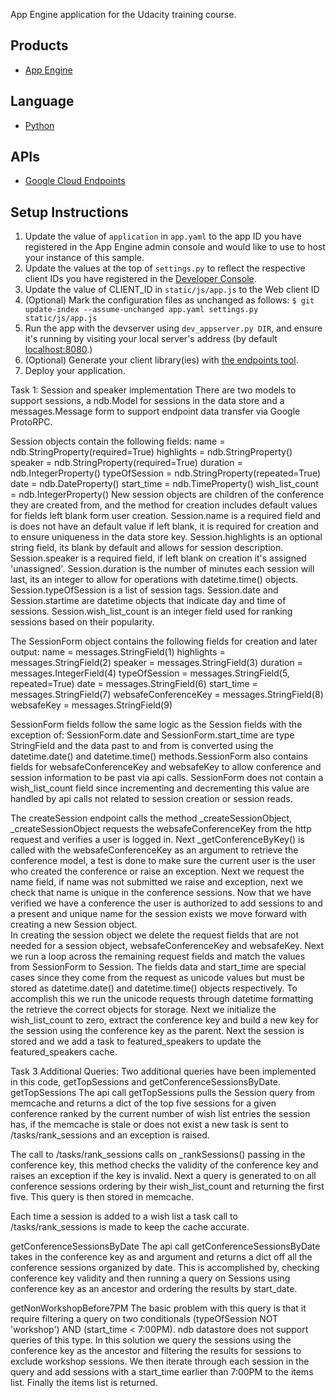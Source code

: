 App Engine application for the Udacity training course.

## Products
- [App Engine][1]

## Language
- [Python][2]

## APIs
- [Google Cloud Endpoints][3]

## Setup Instructions
1. Update the value of `application` in `app.yaml` to the app ID you
   have registered in the App Engine admin console and would like to use to host
   your instance of this sample.
1. Update the values at the top of `settings.py` to
   reflect the respective client IDs you have registered in the
   [Developer Console][4].
1. Update the value of CLIENT_ID in `static/js/app.js` to the Web client ID
1. (Optional) Mark the configuration files as unchanged as follows:
   `$ git update-index --assume-unchanged app.yaml settings.py static/js/app.js`
1. Run the app with the devserver using `dev_appserver.py DIR`, and ensure it's running by visiting your local server's address (by default [localhost:8080][5].)
1. (Optional) Generate your client library(ies) with [the endpoints tool][6].
1. Deploy your application.


[1]: https://developers.google.com/appengine
[2]: http://python.org
[3]: https://developers.google.com/appengine/docs/python/endpoints/
[4]: https://console.developers.google.com/
[5]: https://localhost:8080/
[6]: https://developers.google.com/appengine/docs/python/endpoints/endpoints_tool

Task 1:
Session and speaker implementation
There are two models to support sessions, a ndb.Model for sessions in the data store and a messages.Message form to support endpoint data transfer via Google ProtoRPC.   

Session objects contain the following fields:
    name            = ndb.StringProperty(required=True)
    highlights      = ndb.StringProperty()
    speaker         = ndb.StringProperty(required=True)
    duration        = ndb.IntegerProperty()
    typeOfSession   = ndb.StringProperty(repeated=True)
    date            = ndb.DateProperty()
    start_time      = ndb.TimeProperty()
    wish_list_count = ndb.IntegerProperty()
New session objects are children of the conference they are created from, and the method for creation includes default values for fields left blank form user creation. Session.name is a required field and is does not have an default value if left blank, it is required for creation and to ensure uniqueness in the data store key.  Session.highlights is an optional string field, its blank by default and allows for session description.  Session.speaker is a required field, if left blank on creation it's assigned 'unassigned'.  Session.duration is the number of minutes each session will last, its an integer to allow for operations with datetime.time() objects.  Session.typeOfSession is a list of session tags.  Session.date and Session.startime are datetime objects that indicate day and time of sessions.  Session.wish_list_count is an integer field used for ranking sessions based on their popularity.

The SessionForm object contains the following fields for creation and later output:
	name            = messages.StringField(1)
    highlights      = messages.StringField(2)
    speaker         = messages.StringField(3)
    duration        = messages.IntegerField(4)
    typeOfSession   = messages.StringField(5, repeated=True)
    date            = messages.StringField(6)
    start_time      = messages.StringField(7)
    websafeConferenceKey      = messages.StringField(8)
    websafeKey      = messages.StringField(9)

 SessionForm fields follow the same logic as the Session fields with the exception of: SessionForm.date and SessionForm.start_time are type StringField and the data past to and from is converted using the datetime.date() and datetime.time() methods.SessionForm also contains fields for websafeConferenceKey and websafeKey to allow conference and session information to be past via api calls.  SessionForm does not contain a wish_list_count field since incrementing and decrementing this value are handled by api calls not related to session creation or session reads.

The createSession endpoint calls the method _createSessionObject, _createSessionObject requests the websafeConferenceKey from the http request and verifies a user is logged in.  Next _getConferenceByKey() is called with the websafeConferenceKey as an argument to retrieve the conference model, a test is done to make sure the current user is the user who created the conference or raise an exception.  Next we request the name field, if name was not submitted we raise and exception, next we check that name is unique in the conference sessions.  Now that we have verified we have a conference the user is authorized to add sessions to and a present and unique name for the session exists we move forward with creating a new Session object.  
In creating the session object we delete the request fields that are not needed for a session object, websafeConferenceKey and websafeKey. Next we run a loop across the remaining request fields and match the values from SessionForm to Session.  The fields data and start_time are special cases since they come from the request as unicode values but must be stored as datetime.date() and datetime.time() objects respectively.  To accomplish this we run the unicode requests through datetime formatting the retrieve the correct objects for storage. Next we initialize the wish_list_count to zero, extract the conference key and build a new key for the session using the conference key as the parent. Next the session is stored and we add a task to featured_speakers to update the featured_speakers cache.

Task 3
Additional Queries:
Two additional queries have been implemented in this code, getTopSessions and getConferenceSessionsByDate.  
getTopSessions
The api call getTopSessions pulls the Session query from memcache and returns a dict of the top five sessions for a given conference ranked by the current number of wish list entries the session has, if the memcache is stale or does not exist a new task is sent to /tasks/rank_sessions and an exception is raised.  

The call to /tasks/rank_sessions calls on _rankSessions() passing in the conference key, this method checks the validity of the conference key and raises an exception if the key is invalid.  Next a query is generated to on all conference sessions ordering by their wish_list_count and returning the first five.  This query is then stored in memcache.

Each time a session is added to a wish list a task call to /tasks/rank_sessions is made to keep the cache accurate.

getConferenceSessionsByDate
The api call getConferenceSessionsByDate takes in the conference key as and argument and returns a dict off all the conference sessions organized by date.  This is accomplished by, checking conference key validity and then running a query on Sessions using conference key as an ancestor and ordering the results by start_date.


getNonWorkshopBefore7PM
The basic problem with this query is that it require filtering a query on two conditionals (typeOfSession NOT 'workshop') AND (start_time < 7:00PM).  ndb datastore does not support queries of this type.  In this solution we query the sessions using the conference key as the ancestor and filtering the results for sessions to exclude workshop sessions.  We then iterate through each session in the query and add sessions with a start_time earlier than 7:00PM to the items list.  Finally the items list is returned.
 
